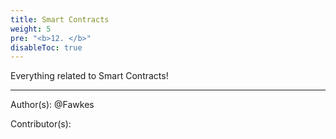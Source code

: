 ```yaml
---
title: Smart Contracts
weight: 5
pre: "<b>12. </b>"
disableToc: true
---
```


Everything related to Smart Contracts!




---
Author(s):
@Fawkes


Contributor(s):
